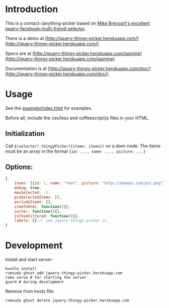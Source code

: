 # Introduction

This is a contact-/anything-picker based on [Mike Brevoort's excellent jquery-facebook-multi-friend-selector](https://github.com/mbrevoort/jquery-facebook-multi-friend-selector).

There is a demo at [http://jquery-thingy-picker.herokuapp.com/](http://jquery-thingy-picker.herokuapp.com/).

Specs are at [http://jquery-thingy-picker.herokuapp.com/jasmine](http://jquery-thingy-picker.herokuapp.com/jasmine).

Documentation is at [http://jquery-thingy-picker.herokuapp.com/doc/](http://jquery-thingy-picker.herokuapp.com/doc/).

# Usage

See the [example/index.html](https://github.com/rweng/jquery-thingy-picker/blob/master/example/index.html) for examples.

Before all, include the css/less and coffeescript/js files in your HTML.

## Initialization

Call `$(selector).thingyPicker({items: items})` on a dom-node.
The items must be an array in the format `{id: ..., name: ..., picture: ...}`

## Options:


```js
{
    items: [{id: 1, name: "test", picture: "http://domain.com/pic.png"}]
    debug: true,
    maxSelected: -1,
    preSelectedItems: [],
    excludeItems: [],
    itemToHtml: function(){},
    sorter: function(){},
    isItemFiltered: function(){},
    labels: {} // see jquery-thingy-picker.js
}
```

# Development

Install and start server:

    bundle install
    rvmsudo ghost add jquery-thingy-picker.herokuapp.com
    rake serve # for starting the server
    guard # during development

Remove from hosts file:

    rvmsudo ghost delete jquery-thingy-picker.herokuapp.com